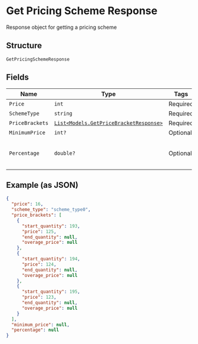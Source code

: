 
# Get Pricing Scheme Response

Response object for getting a pricing scheme

## Structure

`GetPricingSchemeResponse`

## Fields

| Name | Type | Tags | Description |
|  --- | --- | --- | --- |
| `Price` | `int` | Required | - |
| `SchemeType` | `string` | Required | - |
| `PriceBrackets` | [`List<Models.GetPriceBracketResponse>`](../../doc/models/get-price-bracket-response.md) | Required | - |
| `MinimumPrice` | `int?` | Optional | - |
| `Percentage` | `double?` | Optional | percentual value used in pricing_scheme Percent |

## Example (as JSON)

```json
{
  "price": 16,
  "scheme_type": "scheme_type0",
  "price_brackets": [
    {
      "start_quantity": 193,
      "price": 125,
      "end_quantity": null,
      "overage_price": null
    },
    {
      "start_quantity": 194,
      "price": 124,
      "end_quantity": null,
      "overage_price": null
    },
    {
      "start_quantity": 195,
      "price": 123,
      "end_quantity": null,
      "overage_price": null
    }
  ],
  "minimum_price": null,
  "percentage": null
}
```

